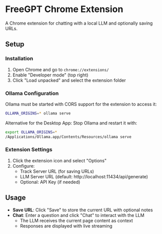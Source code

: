 # FreeGPT Chrome Extension

A Chrome extension for chatting with a local LLM and optionally saving URLs.

## Setup

### Installation

1. Open Chrome and go to `chrome://extensions/`
2. Enable "Developer mode" (top right)
3. Click "Load unpacked" and select the extension folder

### Ollama Configuration

Ollama must be started with CORS support for the extension to access it:

```bash
OLLAMA_ORIGINS=* ollama serve
```

Alternative for the Desktop App: Stop Ollama and restart it with:

```bash
export OLLAMA_ORIGINS=*
/Applications/Ollama.app/Contents/Resources/ollama serve
```

### Extension Settings

1. Click the extension icon and select "Options"
2. Configure:
   - Track Server URL (for saving URLs)
   - LLM Server URL (default: http://localhost:11434/api/generate)
   - Optional: API Key (if needed)

## Usage

- **Save URL**: Click "Save" to store the current URL with optional notes
- **Chat**: Enter a question and click "Chat" to interact with the LLM
  - The LLM receives the current page content as context
  - Responses are displayed with live streaming 
